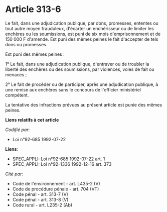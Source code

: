 # Article 313-6

Le fait, dans une adjudication publique, par dons, promesses, ententes ou tout autre moyen frauduleux, d'écarter un
enchérisseur ou de limiter les enchères ou les soumissions, est puni de six mois d'emprisonnement et de 150 000 F d'amende.
Est puni des mêmes peines le fait d'accepter de tels dons ou promesses.

Est puni des mêmes peines :

1° Le fait, dans une adjudication publique, d'entraver ou de troubler la liberté des enchères ou des soumissions, par
violences, voies de fait ou menaces ;

2° Le fait de procéder ou de participer, après une adjudication publique, à une remise aux enchères sans le concours de
l'officier ministériel compétent.

La tentative des infractions prévues au présent article est punie des mêmes peines.

**Liens relatifs à cet article**

_Codifié par_:

  - Loi n°92-685 1992-07-22

**Liens**:

  - SPEC_APPLI: Loi n°92-685 1992-07-22 art. 1
  - SPEC_APPLI: Loi n°92-1336 1992-12-16 art. 373

_Cité par_:

  - Code de l'environnement - art. L435-2 (V)
  - Code de procédure pénale - art. 704 (VT)
  - Code pénal - art. 313-7 (V)
  - Code pénal - art. 313-8 (V)
  - Code rural - art. L235-2 (Ab)
